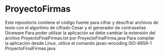 # ProyectoFirmas
Este repositorio contiene el código fuente para cifrar y descifrar archivos de texto con el algoritmo de cifrado Cesar y el generador de contraseñas Diceware
Para poder utilizar la aplicación se debe cambiar la extensión del archivo ProyectoFinalFirmas.txt por ProyectoFinalFirma.java
Para compilar la aplicación desde Linux, utilice el comando javac-encoding ISO-8859-1 ProyectoFinalFirmas.java
